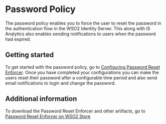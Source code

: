 # Password Policy
The password policy enables you to force the user to reset the password in the authentication flow in the WSO2 Identity Server. This along with IS Analytics also enables sending notifications to users when the password had expired.

## Getting started
To get started with the password policy, go to [Configuring Password Reset Enforcer](config.md). Once you have completed your configurations you can make the users reset their password after a configurable time period and also send email notifications to login and change the password.

## Additional information
To download the Password Reset Enforcer and other artifacts, go to [Password Reset Enforcer on WSO2 Store](https://store.wso2.com/store/assets/isconnector/details/502efeb1-cc59-4b62-a197-8c612797933c)
